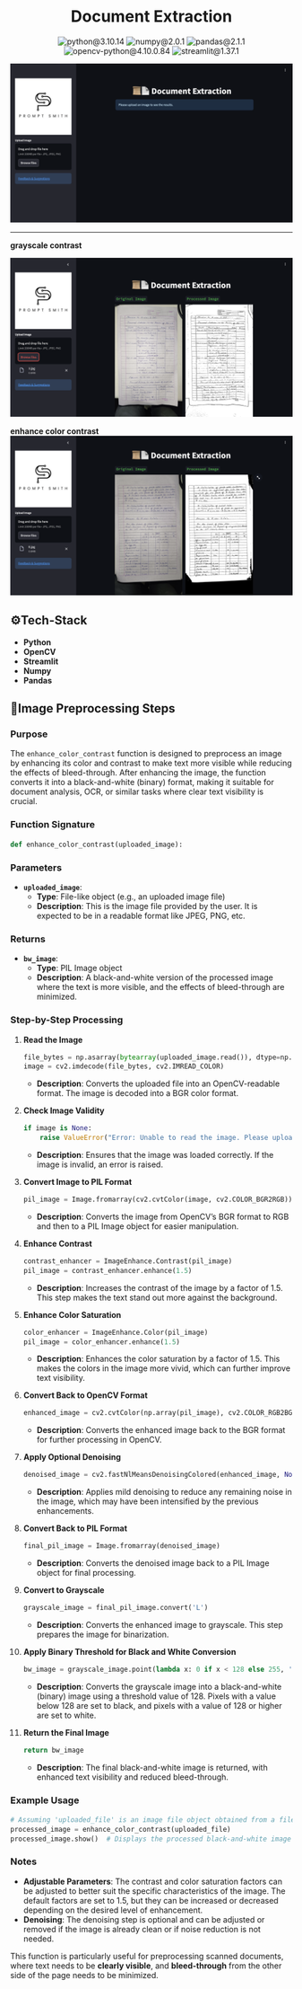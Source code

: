 <center><h1>Document Extraction</h1></center>

<p align="center">
  <img src="https://img.shields.io/badge/python-3.10.14-yellow" alt="python@3.10.14">
  <img src="https://img.shields.io/badge/numpy-2.0.1-moccasin" alt="numpy@2.0.1">
  <img src="https://img.shields.io/badge/pandas-2.1.1-orange" alt="pandas@2.1.1">
  <img src="https://img.shields.io/badge/opencv-4.10.0.84-papayawhip" alt="opencv-python@4.10.0.84">
  <img src="https://img.shields.io/badge/streamlit-1.37.1-red" alt="streamlit@1.37.1">
</p> 


<img src="ss1.png"/>

---
**grayscale contrast**

<img src="ss3.png"/>

**enhance color contrast**
<img src="ss4.png"/>

## ⚙️Tech-Stack
- **Python**
- **OpenCV**
- **Streamlit**
- **Numpy**
- **Pandas**

## 🧤Image Preprocessing Steps

### Purpose
The `enhance_color_contrast` function is designed to preprocess an image by enhancing its color and contrast to make text more visible while reducing the effects of bleed-through. After enhancing the image, the function converts it into a black-and-white (binary) format, making it suitable for document analysis, OCR, or similar tasks where clear text visibility is crucial.

### Function Signature
```python
def enhance_color_contrast(uploaded_image):
```

### Parameters
- **`uploaded_image`**: 
  - **Type**: File-like object (e.g., an uploaded image file)
  - **Description**: This is the image file provided by the user. It is expected to be in a readable format like JPEG, PNG, etc.

### Returns
- **`bw_image`**:
  - **Type**: PIL Image object
  - **Description**: A black-and-white version of the processed image where the text is more visible, and the effects of bleed-through are minimized.

### Step-by-Step Processing

1. **Read the Image**
   ```python
   file_bytes = np.asarray(bytearray(uploaded_image.read()), dtype=np.uint8)
   image = cv2.imdecode(file_bytes, cv2.IMREAD_COLOR)
   ```
   - **Description**: Converts the uploaded file into an OpenCV-readable format. The image is decoded into a BGR color format.

2. **Check Image Validity**
   ```python
   if image is None:
       raise ValueError("Error: Unable to read the image. Please upload a valid image file.")
   ```
   - **Description**: Ensures that the image was loaded correctly. If the image is invalid, an error is raised.

3. **Convert Image to PIL Format**
   ```python
   pil_image = Image.fromarray(cv2.cvtColor(image, cv2.COLOR_BGR2RGB))
   ```
   - **Description**: Converts the image from OpenCV’s BGR format to RGB and then to a PIL Image object for easier manipulation.

4. **Enhance Contrast**
   ```python
   contrast_enhancer = ImageEnhance.Contrast(pil_image)
   pil_image = contrast_enhancer.enhance(1.5)
   ```
   - **Description**: Increases the contrast of the image by a factor of 1.5. This step makes the text stand out more against the background.

5. **Enhance Color Saturation**
   ```python
   color_enhancer = ImageEnhance.Color(pil_image)
   pil_image = color_enhancer.enhance(1.5)
   ```
   - **Description**: Enhances the color saturation by a factor of 1.5. This makes the colors in the image more vivid, which can further improve text visibility.

6. **Convert Back to OpenCV Format**
   ```python
   enhanced_image = cv2.cvtColor(np.array(pil_image), cv2.COLOR_RGB2BGR)
   ```
   - **Description**: Converts the enhanced image back to the BGR format for further processing in OpenCV.

7. **Apply Optional Denoising**
   ```python
   denoised_image = cv2.fastNlMeansDenoisingColored(enhanced_image, None, 10, 10, 7, 21)
   ```
   - **Description**: Applies mild denoising to reduce any remaining noise in the image, which may have been intensified by the previous enhancements.

8. **Convert Back to PIL Format**
   ```python
   final_pil_image = Image.fromarray(denoised_image)
   ```
   - **Description**: Converts the denoised image back to a PIL Image object for final processing.

9. **Convert to Grayscale**
   ```python
   grayscale_image = final_pil_image.convert('L')
   ```
   - **Description**: Converts the enhanced image to grayscale. This step prepares the image for binarization.

10. **Apply Binary Threshold for Black and White Conversion**
    ```python
    bw_image = grayscale_image.point(lambda x: 0 if x < 128 else 255, '1')
    ```
    - **Description**: Converts the grayscale image into a black-and-white (binary) image using a threshold value of 128. Pixels with a value below 128 are set to black, and pixels with a value of 128 or higher are set to white.

11. **Return the Final Image**
    ```python
    return bw_image
    ```
    - **Description**: The final black-and-white image is returned, with enhanced text visibility and reduced bleed-through.

### Example Usage
```python
# Assuming 'uploaded_file' is an image file object obtained from a file upload
processed_image = enhance_color_contrast(uploaded_file)
processed_image.show()  # Displays the processed black-and-white image
```

### Notes
- **Adjustable Parameters**: The contrast and color saturation factors can be adjusted to better suit the specific characteristics of the image. The default factors are set to 1.5, but they can be increased or decreased depending on the desired level of enhancement.
- **Denoising**: The denoising step is optional and can be adjusted or removed if the image is already clean or if noise reduction is not needed.

This function is particularly useful for preprocessing scanned documents, where text needs to be **clearly visible**, and **bleed-through** from the other side of the page needs to be minimized.